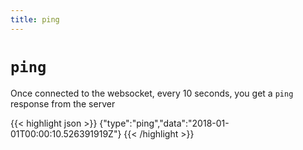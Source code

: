 ```yaml
---
title: ping
---
```


# `ping`

Once connected to the websocket, every 10 seconds, you get a `ping` response from the server

{{< highlight json >}}
{"type":"ping","data":"2018-01-01T00:00:10.526391919Z"}
{{< /highlight >}}
